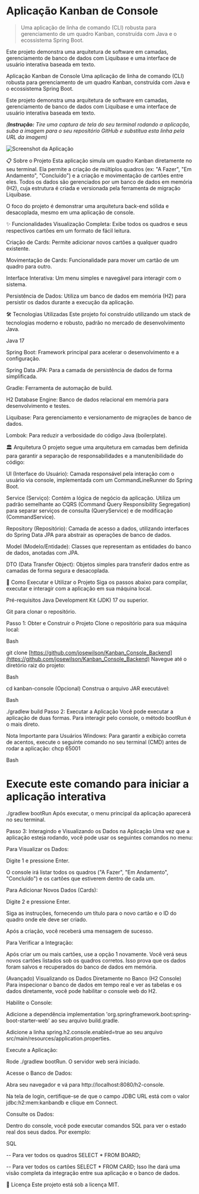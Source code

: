 # Aplicação Kanban de Console

> Uma aplicação de linha de comando (CLI) robusta para gerenciamento de um quadro Kanban, construída com Java e o ecossistema Spring Boot.

Este projeto demonstra uma arquitetura de software em camadas, gerenciamento de banco de dados com Liquibase e uma interface de usuário interativa baseada em texto.


Aplicação Kanban de Console
Uma aplicação de linha de comando (CLI) robusta para gerenciamento de um quadro Kanban, construída com Java e o ecossistema Spring Boot.

Este projeto demonstra uma arquitetura de software em camadas, gerenciamento de banco de dados com Liquibase e uma interface de usuário interativa baseada em texto.


*(**Instrução:** Tire uma captura de tela do seu terminal rodando a aplicação, suba a imagem para o seu repositório GitHub e substitua esta linha pela URL da imagem)*

![Screenshot da Aplicação](URL_DA_SUA_IMAGEM_AQUI)

📋 Sobre o Projeto
Esta aplicação simula um quadro Kanban diretamente no seu terminal. Ela permite a criação de múltiplos quadros (ex: "A Fazer", "Em Andamento", "Concluído") e a criação e movimentação de cartões entre eles. Todos os dados são gerenciados por um banco de dados em memória (H2), cuja estrutura é criada e versionada pela ferramenta de migração Liquibase.

O foco do projeto é demonstrar uma arquitetura back-end sólida e desacoplada, mesmo em uma aplicação de console.

✨ Funcionalidades
Visualização Completa: Exibe todos os quadros e seus respectivos cartões em um formato de fácil leitura.

Criação de Cards: Permite adicionar novos cartões a qualquer quadro existente.

Movimentação de Cards: Funcionalidade para mover um cartão de um quadro para outro.

Interface Interativa: Um menu simples e navegável para interagir com o sistema.

Persistência de Dados: Utiliza um banco de dados em memória (H2) para persistir os dados durante a execução da aplicação.

🛠️ Tecnologias Utilizadas
Este projeto foi construído utilizando um stack de tecnologias moderno e robusto, padrão no mercado de desenvolvimento Java.

Java 17

Spring Boot: Framework principal para acelerar o desenvolvimento e a configuração.

Spring Data JPA: Para a camada de persistência de dados de forma simplificada.

Gradle: Ferramenta de automação de build.

H2 Database Engine: Banco de dados relacional em memória para desenvolvimento e testes.

Liquibase: Para gerenciamento e versionamento de migrações de banco de dados.

Lombok: Para reduzir a verbosidade do código Java (boilerplate).

🏛️ Arquitetura
O projeto segue uma arquitetura em camadas bem definida para garantir a separação de responsabilidades e a manutenibilidade do código:

UI (Interface do Usuário): Camada responsável pela interação com o usuário via console, implementada com um CommandLineRunner do Spring Boot.

Service (Serviço): Contém a lógica de negócio da aplicação. Utiliza um padrão semelhante ao CQRS (Command Query Responsibility Segregation) para separar serviços de consulta (QueryService) e de modificação (CommandService).

Repository (Repositório): Camada de acesso a dados, utilizando interfaces do Spring Data JPA para abstrair as operações de banco de dados.

Model (Modelo/Entidade): Classes que representam as entidades do banco de dados, anotadas com JPA.

DTO (Data Transfer Object): Objetos simples para transferir dados entre as camadas de forma segura e desacoplada.

🚀 Como Executar e Utilizar o Projeto
Siga os passos abaixo para compilar, executar e interagir com a aplicação em sua máquina local.

Pré-requisitos
Java Development Kit (JDK) 17 ou superior.

Git para clonar o repositório.

Passo 1: Obter e Construir o Projeto
Clone o repositório para sua máquina local:

Bash

git clone [https://github.com/josewilson/Kanban_Console_Backend](https://github.com/josewilson/Kanban_Console_Backend)
Navegue até o diretório raiz do projeto:

Bash

cd kanban-console
(Opcional) Construa o arquivo JAR executável:

Bash

./gradlew build
Passo 2: Executar a Aplicação
Você pode executar a aplicação de duas formas. Para interagir pelo console, o método bootRun é o mais direto.

Nota Importante para Usuários Windows: Para garantir a exibição correta de acentos, execute o seguinte comando no seu terminal (CMD) antes de rodar a aplicação: chcp 65001

Bash

# Execute este comando para iniciar a aplicação interativa
./gradlew bootRun
Após executar, o menu principal da aplicação aparecerá no seu terminal.

Passo 3: Interagindo e Visualizando os Dados na Aplicação
Uma vez que a aplicação esteja rodando, você pode usar os seguintes comandos no menu:

Para Visualizar os Dados:

Digite 1 e pressione Enter.

O console irá listar todos os quadros ("A Fazer", "Em Andamento", "Concluído") e os cartões que estiverem dentro de cada um.

Para Adicionar Novos Dados (Cards):

Digite 2 e pressione Enter.

Siga as instruções, fornecendo um título para o novo cartão e o ID do quadro onde ele deve ser criado.

Após a criação, você receberá uma mensagem de sucesso.

Para Verificar a Integração:

Após criar um ou mais cartões, use a opção 1 novamente. Você verá seus novos cartões listados sob os quadros corretos. Isso prova que os dados foram salvos e recuperados do banco de dados em memória.

(Avançado) Visualizando os Dados Diretamente no Banco (H2 Console)
Para inspecionar o banco de dados em tempo real e ver as tabelas e os dados diretamente, você pode habilitar o console web do H2.

Habilite o Console:

Adicione a dependência implementation 'org.springframework.boot:spring-boot-starter-web' ao seu arquivo build.gradle.

Adicione a linha spring.h2.console.enabled=true ao seu arquivo src/main/resources/application.properties.

Execute a Aplicação:

Rode ./gradlew bootRun. O servidor web será iniciado.

Acesse o Banco de Dados:

Abra seu navegador e vá para http://localhost:8080/h2-console.

Na tela de login, certifique-se de que o campo JDBC URL está com o valor jdbc:h2:mem:kanbandb e clique em Connect.

Consulte os Dados:

Dentro do console, você pode executar comandos SQL para ver o estado real dos seus dados. Por exemplo:

SQL

-- Para ver todos os quadros
SELECT * FROM BOARD;

-- Para ver todos os cartões
SELECT * FROM CARD;
Isso lhe dará uma visão completa da integração entre sua aplicação e o banco de dados.

📄 Licença
Este projeto está sob a licença MIT.
